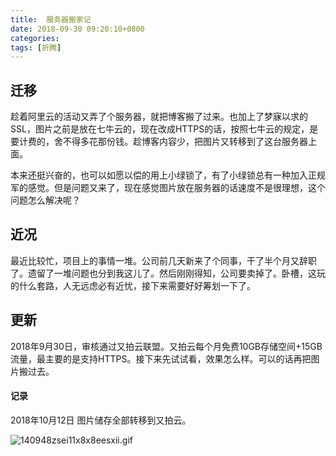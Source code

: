 ```yaml
---
title:  服务器搬家记
date: 2018-09-30 09:20:10+0800
categories:
tags: [折腾]
---
```


<p> </p>
<h2>迁移</h2>
<p>趁着阿里云的活动又弄了个服务器，就把博客搬了过来。也加上了梦寐以求的SSL，图片之前是放在七牛云的，现在改成HTTPS的话，按照七牛云的规定，是要计费的，舍不得多花那份钱。趁博客内容少，把图片又转移到了这台服务器上面。</p>
<p>本来还挺兴奋的，也可以如愿以偿的用上小绿锁了，有了小绿锁总有一种加入正规军的感觉。但是问题又来了，现在感觉图片放在服务器的话速度不是很理想，这个问题怎么解决呢？</p>
<h2>近况</h2>
<p>最近比较忙，项目上的事情一堆。公司前几天新来了个同事，干了半个月又辞职了。遗留了一堆问题也分到我这儿了。然后刚刚得知，公司要卖掉了。卧槽，这玩的什么套路，人无远虑必有近忧，接下来需要好好筹划一下了。</p>
<h2>更新</h2>
<p>2018年9月30日，审核通过又拍云联盟。又拍云每个月免费10GB存储空间+15GB流量，最主要的是支持HTTPS。接下来先试试看，效果怎么样。可以的话再把图片搬过去。</p>
<h4>记录</h4>
<p>2018年10月12日 图片储存全部转移到又拍云。</p>
<p><img title="140948zsei11x8x8eesxii.gif" src="https://img.010316.xyz/usr/uploads/2018/09/2607328842.gif" alt="140948zsei11x8x8eesxii.gif" /></p>

